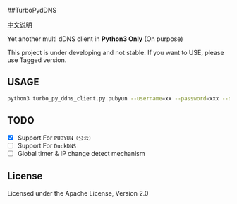 ##TurboPydDNS

[中文说明](README_CN.md)

Yet another multi dDNS client in **Python3 Only** (On purpose)

This project is under developing and not stable.
If you want to USE, please use Tagged version.

USAGE
----

```bash
python3 turbo_py_ddns_client.py pubyun --username=xx --password=xxx --ddnsname=xxx
```


TODO
----
- [x] Support For `PUBYUN（公云）` 
- [ ] Support For `DuckDNS` 
- [ ] Global timer & IP change detect mechanism
  
License
-------
Licensed under the Apache License, Version 2.0